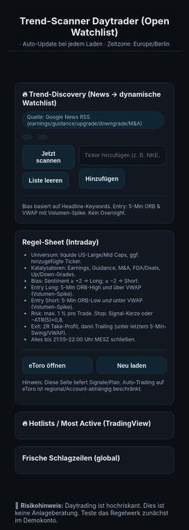 <!DOCTYPE html>
<html lang="de">
<head>
<meta charset="utf-8"/>
<meta name="viewport" content="width=device-width,initial-scale=1"/>
<title>Trend-Scanner Daytrader – Open Watchlist</title>
<meta name="description" content="One-Pager: automatische Trend-Suche, dynamische Watchlist und Daytrading-Plan."/>
<style>
:root{
  --bg:#0b0f14;--card:#121820;--muted:#9fb0c3;--text:#e6edf3;
  --accent:#2ea043;--danger:#ff6b6b;--link:#58a6ff;--border:#223140;
}
*{box-sizing:border-box} html,body{margin:0;background:var(--bg);color:var(--text);font-family:Inter,system-ui,Segoe UI,Helvetica,Arial,sans-serif}
a{color:var(--link);text-decoration:none} a:hover{text-decoration:underline}
header{padding:22px 18px 8px;border-bottom:1px solid var(--border);position:sticky;top:0;background:rgba(11,15,20,.9);backdrop-filter:blur(6px);z-index:5}
h1{margin:0;font-size:22px} .sub{color:var(--muted);font-size:13px;margin-top:6px}
main{padding:16px 18px 40px;max-width:1200px;margin:0 auto}
.grid{display:grid;gap:16px} @media(min-width:980px){.grid{grid-template-columns:1.15fr .85fr}}
.card{background:var(--card);border:1px solid var(--border);border-radius:12px;padding:16px}
.card h2{font-size:16px;margin:0 0 10px}
.pill{display:inline-block;padding:4px 10px;border-radius:999px;background:#0e2533;border:1px solid var(--border);font-size:12px;color:var(--muted);margin-right:6px;margin-bottom:6px}
.row{display:flex;gap:8px;flex-wrap:wrap}
.btn{background:#0f2532;border:1px solid var(--border);color:var(--text);padding:10px 14px;border-radius:10px;cursor:pointer;font-weight:600;font-size:14px}
.btn:hover{filter:brightness(1.12)}
.badge{font-size:12px;padding:2px 8px;border-radius:6px;border:1px solid var(--border);background:#0e1923;color:var(--muted)}
.badge.green{color:var(--accent);border-color:#1f4b2b;background:#0d1a12}
.badge.red{color:var(--danger);border-color:#4b1f1f;background:#190d0d}
.muted{color:var(--muted)} .small{font-size:12px;color:var(--muted)}
.list{display:grid;gap:10px}
.item{padding:12px;border:1px dashed var(--border);border-radius:10px;background:#0e141b}
.item h3{margin:0 0 6px;font-size:14px}
.sep{height:1px;background:var(--border);margin:16px 0}
.two{display:grid;gap:10px} @media(min-width:680px){.two{grid-template-columns:1fr 1fr}}
input,textarea{background:#0e141b;border:1px solid var(--border);border-radius:10px;color:var(--text);padding:10px 12px}
footer{max-width:1200px;margin:24px auto 50px;color:var(--muted);padding:0 18px}
</style>
</head>
<body>
<header>
  <h1>Trend-Scanner Daytrader (Open Watchlist)</h1>
  <div class="sub"><span id="today"></span> · Auto-Update bei jedem Laden · Zeitzone: Europe/Berlin</div>
</header>

<main class="grid">
  <!-- LEFT: Discovery + Watchlist -->
  <section class="card">
    <h2>🔥 Trend-Discovery (News → dynamische Watchlist)</h2>
    <div class="row small">
      <span class="pill">Quelle: Google News RSS (earnings/guidance/upgrade/downgrade/M&A)</span>
      <span class="pill" id="lookback-pill"></span>
      <span class="pill" id="universe-pill"></span>
    </div>
    <div class="two" style="margin-top:8px">
      <div class="row">
        <button class="btn" id="scan">Jetzt scannen</button>
        <button class="btn" id="reset">Liste leeren</button>
      </div>
      <div class="row">
        <input id="addTicker" placeholder="Ticker hinzufügen (z. B. NKE, BABA)"/>
        <button class="btn" id="addBtn">Hinzufügen</button>
      </div>
    </div>
    <div class="sep"></div>
    <div id="watchlist" class="list"></div>
    <div class="hint small">Bias basiert auf Headline-Keywords. Entry: 5-Min ORB &amp; VWAP mit Volumen-Spike. Kein Overnight.</div>
  </section>

  <!-- RIGHT: Playbook + Hotlists -->
  <aside class="card">
    <h2>Regel-Sheet (Intraday)</h2>
    <ul class="small">
      <li>Universum: liquide US-Large/Mid Caps, ggf. hinzugefügte Ticker.</li>
      <li>Katalysatoren: Earnings, Guidance, M&amp;A, FDA/Deals, Up/Down-Grades.</li>
      <li>Bias: Sentiment ≥ +2 → Long; ≤ −2 → Short.</li>
      <li>Entry Long: 5-Min ORB-High <em>und</em> über VWAP (Volumen-Spike).</li>
      <li>Entry Short: 5-Min ORB-Low <em>und</em> unter VWAP (Volumen-Spike).</li>
      <li>Risk: max. 1 % pro Trade. Stop: Signal-Kerze oder −ATR(5)×0,8.</li>
      <li>Exit: 2R Take-Profit, dann Trailing (unter letztem 5-Min-Swing/VWAP).</li>
      <li>Alles bis 21:55–22:00 Uhr MESZ schließen.</li>
    </ul>
    <div class="sep"></div>
    <div class="two">
      <a class="btn" href="https://www.etoro.com/" target="_blank" rel="noopener">eToro öffnen</a>
      <button class="btn" id="refresh">Neu laden</button>
    </div>
    <p class="small muted">Hinweis: Diese Seite liefert Signale/Plan. Auto-Trading auf eToro ist regional/Account-abhängig beschränkt.</p>
  </aside>

  <!-- HOTLISTS -->
  <section class="card" style="grid-column:1/-1">
    <h2>🔥 Hotlists / Most Active (TradingView)</h2>
    <div class="tradingview-widget-container">
      <div id="tv_hotlists"></div>
    </div>
  </section>

  <!-- HEADLINES FEED -->
  <section class="card" style="grid-column:1/-1">
    <h2>Frische Schlagzeilen (global)</h2>
    <div id="headlines" class="list"></div>
  </section>
</main>

<footer>
  <p>🚨 <strong>Risikohinweis:</strong> Daytrading ist hochriskant. Dies ist keine Anlageberatung. Teste das Regelwerk zunächst im Demokonto.</p>
</footer>

<script>
// ===== CONFIG =====
const CONFIG = {
  timezone:"Europe/Berlin",
  lookbackHours: 30,
  headlinesPerTicker: 6,
  // groß & liquide + bekannte Mover – dient als Erkennungs-Universum
  baseUniverse: [
    "AAPL","MSFT","AMZN","GOOGL","META","NVDA","TSLA","BRK.B","JPM","V","MA","UNH","HD","PG","XOM","CVX","AVGO","NFLX","PEP","KO",
    "CSCO","ADBE","CRM","ORCL","INTC","AMD","QCOM","TXN","AMAT","MU","SMCI","SMH","ASML","TSM","NIO","LI","BABA","PDD","TCEHY",
    "SHOP","SQ","PYPL","UBER","ABNB","BKNG","RIVN","LCID","PLTR","SNOW","DDOG","ZS","CRWD","OKTA","MDB","NET","PANW",
    "BA","LMT","NOC","GE","CAT","DE","HON","MMM","UPS","FDX","DAL","UAL",
    "WMT","COST","TGT","KSS","NKE","MCD","SBUX","CMG","TAP","KO","PEP",
    "JNJ","PFE","MRK","ABBV","LLY","BMY","AMGN","REGN","GILD","ISRG",
    "XLE","XLF","XLK","XLY","XLV","XLI","XLB","XLU","IWM","QQQ","SPY"
  ],
  posLex:["beats","beat","tops","smashes","raises guidance","raises outlook","hikes","surge","soars","approval","approved","acquires","record","strong","bullish","upgrade","overweight","buy rating","inflows","call buying","accumulates"],
  negLex:["misses","miss","cuts guidance","cuts outlook","downgrade","underweight","sell rating","investigation","probe","lawsuit","recall","slumps","plunge","falls","bearish","warning","halt","outflows","short seller"],
  discoveryQueries:["earnings","guidance","acquisition","merger","upgrade","downgrade","activist investor","stake","ETF inflows","most active"]
};

// ===== Utils =====
const fmtDate = d => new Intl.DateTimeFormat('de-DE',{weekday:'short',year:'numeric',month:'2-digit',day:'2-digit',hour:'2-digit',minute:'2-digit',timeZone:CONFIG.timezone}).format(d);
const $ = s => document.querySelector(s);
function el(tag, attrs={}, children=[]){const n=document.createElement(tag);Object.entries(attrs).forEach(([k,v])=>k==="class"?n.className=v:k==="html"?n.innerHTML=v:n.setAttribute(k,v));children.forEach(c=>n.appendChild(c));return n;}
function scoreHeadline(text){const t=text.toLowerCase();let s=0;CONFIG.posLex.forEach(k=>{if(t.includes(k))s+=1});CONFIG.negLex.forEach(k=>{if(t.includes(k))s-=1});return s;}
function withinLookback(pub){return (Date.now()-new Date(pub).getTime())<=CONFIG.lookbackHours*3600*1000}
function buildRss(query){const q=encodeURIComponent(query+" stock OR shares");return `https://news.google.com/rss/search?q=${q}&hl=en-US&gl=US&ceid=US:en`}
async function fetchRss(url){const api="https://api.rss2json.com/v1/api.json?rss_url="+encodeURIComponent(url);const r=await fetch(api);if(!r.ok)throw new Error("RSS "+r.status);return r.json()}

// ===== State =====
let openList = new Set(); // vom Nutzer hinzugefügt
let discovered = new Map(); // ticker -> {hits, headlines, sum}

// ===== Render Header pills =====
function renderMeta(){
  $("#today").textContent = "Heute: "+fmtDate(new Date());
  $("#lookback-pill").textContent = "Lookback: "+CONFIG.lookbackHours+"h";
  $("#universe-pill").textContent = "Universum: "+CONFIG.baseUniverse.length+"+ Symbole";
}

// ===== Add/remove user tickers =====
function addUserTicker(t){
  t = (t||"").toUpperCase().trim();
  if(!t) return;
  openList.add(t);
  buildWatchlist(); $("#addTicker").value="";
}
$("#addBtn")?.addEventListener("click",()=>addUserTicker($("#addTicker").value));
$("#addTicker")?.addEventListener("keydown",e=>{if(e.key==="Enter") addUserTicker($("#addTicker").value)});
$("#reset")?.addEventListener("click",()=>{openList.clear(); discovered.clear(); buildWatchlist()});

// ===== Discovery: scan global headlines, detect tickers, then fetch per-ticker headlines =====
async function discoverTrends(){
  discovered.clear();
  const all = [];
  for(const q of CONFIG.discoveryQueries){
    try{
      const rss = await fetchRss(buildRss(q));
      (rss.items||[]).forEach(it=>{
        if(it?.title && withinLookback(it.pubDate)){
          all.push({title:it.title, link:it.link, pubDate:it.pubDate});
        }
      });
    }catch(e){}
  }
  // Tokenize titles → match baseUniverse tickers
  const uni = new Set(CONFIG.baseUniverse);
  const counts = new Map();
  all.forEach(h=>{
    // einfache Tokenisierung auf KÜRZEL
    const tokens = h.title.toUpperCase().replace(/[^A-Z0-9\s\.\-]/g," ").split(/\s+/).filter(Boolean);
    const seen = new Set();
    tokens.forEach(tok=>{
      // handle BRK.B etc.
      const clean = tok.replace(/[^A-Z0-9\.]/g,"");
      if(uni.has(clean) && !seen.has(clean)){
        counts.set(clean,(counts.get(clean)||0)+1);
        seen.add(clean);
      }
    });
  });
  // Top candidates
  const top = [...counts.entries()].sort((a,b)=>b[1]-a[1]).slice(0,20).map(([t])=>t);
  // Fetch per-ticker headlines to get sentiment and links
  for(const tkr of top){
    const kw = tkr; // simple: Ticker als Query
    let heads=[];
    try{
      const rss = await fetchRss(buildRss(kw));
      (rss.items||[]).forEach(it=>{
        if(it?.title && withinLookback(it.pubDate)){
          heads.push({title:it.title,link:it.link,pubDate:it.pubDate,score:scoreHeadline(it.title)});
        }
      });
    }catch(e){}
    heads.sort((a,b)=>new Date(b.pubDate)-new Date(a.pubDate));
    const sum = heads.slice(0,CONFIG.headlinesPerTicker).reduce((acc,h)=>acc+h.score,0);
    discovered.set(tkr,{hits:counts.get(tkr)||0,headlines:heads,sum});
  }
}

// ===== Build watchlist (discovered + user) =====
async function buildWatchlist(){
  const box = $("#watchlist"); box.innerHTML = "<div class='small muted'>Baue Watchlist…</div>";
  const items=[];
  // discovered to array
  discovered.forEach((v,t)=>items.push({ticker:t, sum:v.sum, hits:v.hits, headlines:v.headlines}));
  // user-added without headlines -> fetch some quickly
  for(const t of openList){
    if(!items.find(i=>i.ticker===t)){
      let heads=[]; try{
        const rss = await fetchRss(buildRss(t));
        (rss.items||[]).forEach(it=>{ if(it?.title && withinLookback(it.pubDate)) heads.push({title:it.title,link:it.link,pubDate:it.pubDate,score:scoreHeadline(it.title)}) });
      }catch(e){}
      heads.sort((a,b)=>new Date(b.pubDate)-new Date(a.pubDate));
      const sum = heads.slice(0,CONFIG.headlinesPerTicker).reduce((a,h)=>a+h.score,0);
      items.push({ticker:t,sum, hits:heads.length, headlines:heads});
    }
  }
  // sort: by |sum|, then recency
  items.sort((a,b)=>Math.abs(b.sum)-Math.abs(a.sum) || new Date(b.headlines?.[0]?.pubDate||0)-new Date(a.headlines?.[0]?.pubDate||0));

  // render
  box.innerHTML="";
  if(items.length===0){ box.innerHTML = "<div class='small muted'>Noch keine Treffer. Klicke auf <b>Jetzt scannen</b> oder füge Ticker hinzu.</div>"; return; }

  items.forEach(it=>{
    const bias = it.sum>=2?"long":(it.sum<=-2?"short":"neutral");
    const badge = bias==="long"?"<span class='badge green'>Bias: Long</span>":(bias==="short"?"<span class='badge red'>Bias: Short</span>":"<span class='badge'>Bias: Neutral</span>");
    const card = el("div",{class:"item"});
    card.appendChild(el("h3",{html:`${it.ticker} ${badge} <span class="badge">Sentiment: ${it.sum>=0?"+":""}${it.sum}</span> <span class="badge">Mentions: ${it.hits||0}</span>`}));
    const row = el("div",{class:"row"});
    const tv = `https://www.tradingview.com/chart/?symbol=${encodeURIComponent(exchangeGuess(it.ticker)+":"+it.ticker)}`;
    const etoro = `https://www.etoro.com/markets/${it.ticker.toLowerCase()}`;
    row.appendChild(el("a",{class:"btn",href:tv,target:"_blank",rel:"noopener",html:"Chart öffnen (TradingView)"}));
    row.appendChild(el("a",{class:"btn",href:etoro,target:"_blank",rel:"noopener",html:"Bei eToro ansehen"}));
    card.appendChild(row);
    const list = el("div",{class:"list"});
    (it.headlines||[]).slice(0,CONFIG.headlinesPerTicker).forEach(h=>{
      const s = h.score>0?'<span class="badge green">+1</span>':(h.score<0?'<span class="badge red">−1</span>':'<span class="badge">0</span>');
      list.appendChild(el("div",{class:"small",html:`${s} <a href="${h.link}" target="_blank" rel="noopener">${h.title}</a><div class="small muted">${fmtDate(new Date(h.pubDate))}</div>`}));
    });
    if(!it.headlines?.length) list.appendChild(el("div",{class:"small muted",html:"Keine frischen Headlines."}));
    card.appendChild(el("div",{class:"sep"}));
    card.appendChild(el("div",{class:"small muted",html:"<strong>Plan:</strong> 5-Min ORB + VWAP + Volumen. Stop = Signal-Kerze / −ATR(5)×0,8. TP 2R, dann Trailing."}));
    box.appendChild(card);
  });
}

// naive exchange guess for TradingView link
function exchangeGuess(t){ return ["AAPL","MSFT","AMZN","GOOGL","META","NVDA","TSLA","AMD","MU","PLTR","OKTA","MDB","CRWD","SNOW","ZS","ABNB","UBER","RIVN","LCID","NKE","KSS"].includes(t) ? "NASDAQ" : "NYSE"; }

// ===== Headlines feed (generic) =====
async function buildHeadlines(){
  const container = $("#headlines"); container.innerHTML = "<div class='small muted'>Lade Headlines…</div>";
  let pool=[];
  for(const q of CONFIG.discoveryQueries){
    try{
      const rss = await fetchRss(buildRss(q));
      (rss.items||[]).forEach(it=>{ if(it?.title && withinLookback(it.pubDate)) pool.push({title:it.title,link:it.link,pubDate:it.pubDate,score:scoreHeadline(it.title)}) });
    }catch(e){}
  }
  pool.sort((a,b)=>new Date(b.pubDate)-new Date(a.pubDate));
  container.innerHTML="";
  pool.slice(0,24).forEach(h=>{
    const s = h.score>0?'<span class="badge green">+1</span>':(h.score<0?'<span class="badge red">−1</span>':'<span class="badge">0</span>');
    const item = el("div",{class:"item"});
    item.innerHTML = `<div>${s} <a href="${h.link}" target="_blank" rel="noopener">${h.title}</a></div><div class="small muted">${fmtDate(new Date(h.pubDate))}</div>`;
    container.appendChild(item);
  });
}

// ===== TradingView Widgets =====
function mountTV(){
  // Hotlists widget
  const s=document.createElement("script");
  s.type="text/javascript"; s.src="https://s3.tradingview.com/external-embedding/embed-widget-hotlists.js"; s.async=true;
  s.innerHTML = JSON.stringify({exchange:"US",colorTheme:"dark",locale:"en",width:"100%",height:420,largeChartUrl:""});
  document.querySelector("#tv_hotlists").innerHTML=""; document.querySelector("#tv_hotlists").appendChild(s);
}

// ===== Boot =====
async function boot(){
  renderMeta(); mountTV();
  await discoverTrends(); await buildWatchlist(); await buildHeadlines();
}
document.addEventListener("DOMContentLoaded", ()=>{
  boot();
  $("#refresh").addEventListener("click", boot);
  $("#scan").addEventListener("click", async()=>{ await discoverTrends(); await buildWatchlist(); });
});
</script>
</body>
</html>
